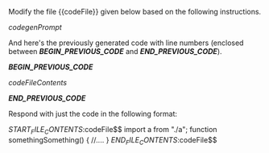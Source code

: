 Modify the file {{codeFile}} given below based on the following instructions.

$codegenPrompt$

And here's the previously generated code with line numbers (enclosed between ___BEGIN_PREVIOUS_CODE___ and ___END_PREVIOUS_CODE___).

___BEGIN_PREVIOUS_CODE___

$codeFileContents$

___END_PREVIOUS_CODE___

Respond with just the code in the following format:

$START_FILE_CONTENTS:$codeFile$$
import a from "./a";
function somethingSomething() {
  //....
}
$END_FILE_CONTENTS:$codeFile$$